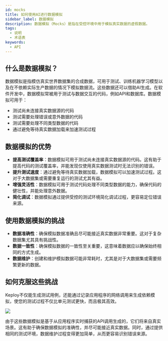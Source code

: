 ```yaml
---
id: mocks
title: 如何使用AI进行数据模拟
sidebar_label: 数据模拟
description: 数据模拟（Mocks）是指在受控环境中用于模拟真实数据的虚假数据。
tags:
  - 说明
  - 术语表
keywords:
  - API
---
```


## 什么是数据模拟？

数据模拟是指模仿真实世界数据集的合成数据，可用于测试、训练机器学习模型以及在不依赖实际生产数据的情况下模拟数据流。这些数据还可以借助AI生成。在软件开发中，数据模拟常被用于测试与数据交互的代码，例如API和数据库。数据模拟可用于：

- 测试尚未连接真实数据源的代码
- 测试需要处理错误或意外数据的代码
- 测试需要处理不同类型数据的代码
- 通过避免等待真实数据加载来加速测试过程

## 数据模拟的优势

- **提高测试覆盖率**：数据模拟可用于测试尚未连接真实数据源的代码。这有助于提高代码的测试覆盖率，并能发现仅使用真实数据测试时无法识别的错误。
- **提升测试速度**：通过避免等待真实数据加载，数据模拟可以加速测试过程。这对于大数据集或需要重复运行的测试尤其有益。
- **增强灵活性**：数据模拟可用于测试代码处理不同类型数据的能力，确保代码的健壮性，并能处理意外数据。
- **简化调试**：数据模拟通过提供受控的测试环境简化调试过程，更容易定位错误来源。

## 使用数据模拟的挑战

- **数据准确性**：确保模拟数据准确且尽可能接近真实数据非常重要。这对于复杂数据集尤其具有挑战性。
- **数据一致性**：确保模拟数据的一致性至关重要，这意味着数据应以确保始终相同的方式生成。
- **数据维护**：创建和维护模拟数据可能非常耗时，尤其是对于大数据集或需要频繁更新的数据。

## 如何克服这些挑战

Keploy不仅能生成测试用例，还能通过记录应用程序的网络调用来生成依赖模拟，使您的测试过程不仅比单元测试更快，而且极其高效。

<img src="https://keploy.io/docs/gif/record-replay.gif?raw=true"/>

由于这些数据模拟是基于从应用程序实时捕获的API调用生成的，它们将来自真实场景。这有助于确保数据模拟的准确性，并尽可能接近真实数据。同时，通过提供相同的测试环境，数据维护过程变得更加简单，从而更容易识别错误来源。